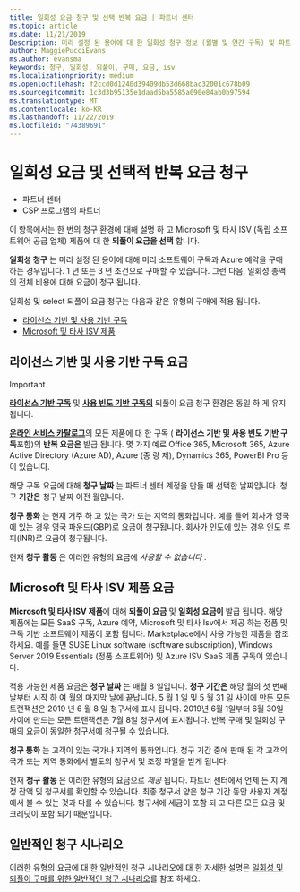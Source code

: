 ```yaml
---
title: 일회성 요금 청구 및 선택 반복 요금 | 파트너 센터
ms.topic: article
ms.date: 11/21/2019
Description: 미리 설정 된 용어에 대 한 일회성 청구 정보 (월별 및 연간 구독) 및 파트너 센터의 선택 되풀이 요금 (해당 Microsoft 및 타사 ISV 제품의 경우)에 대 한 청구
author: MaggiePucciEvans
ms.author: evansma
keywords: 청구, 일회성, 되풀이, 구매, 요금, isv
ms.localizationpriority: medium
ms.openlocfilehash: f2ccd0d1240d39409db53d668bac32001c678b09
ms.sourcegitcommit: 1c3d3b95135e1daad5ba5585a090e84ab0b97594
ms.translationtype: MT
ms.contentlocale: ko-KR
ms.lasthandoff: 11/22/2019
ms.locfileid: "74389691"
---
```

#  <a name="billing-for-one-time-and-select-recurring-charges"></a>일회성 요금 및 선택적 반복 요금 청구

- 파트너 센터
- CSP 프로그램의 파트너

이 항목에서는 한 번의 청구 환경에 대해 설명 하 고 Microsoft 및 타사 ISV (독립 소프트웨어 공급 업체) 제품에 대 한 **되풀이 요금을 선택** 합니다. 

**일회성 청구** 는 미리 설정 된 용어에 대해 미리 소프트웨어 구독과 Azure 예약을 구매 하는 경우입니다. 1 년 또는 3 년 조건으로 구매할 수 있습니다. 그런 다음, 일회성 총액의 전체 비용에 대해 요금이 청구 됩니다.

일회성 및 select 되풀이 요금 청구는 다음과 같은 유형의 구매에 적용 됩니다.

- [라이선스 기반 및 사용 기반 구독](#license-based-and-usage-based-subscription-charges)
- [Microsoft 및 타사 ISV 제품](#microsoft-and-third-party-isv-product-charges)

## <a name="license-based-and-usage-based-subscription-charges"></a>라이선스 기반 및 사용 기반 구독 요금

> [!IMPORTANT]
> [**라이선스 기반 구독**](license-based-billing.md) 및 [**사용 빈도 기반 구독의**](usage-based-billing.md) 되풀이 요금 청구 환경은 동일 하 게 유지 됩니다.

[**온라인 서비스 카탈로그**](https://partner.microsoft.com/commerce/preferredoffers/list)의 모든 제품에 대 한 구독 ( **라이선스 기반 및 사용 빈도 기반 구독**포함)의 **반복 요금은** 발급 됩니다. 몇 가지 예로 Office 365, Microsoft 365, Azure Active Directory (Azure AD), Azure (종 량 제), Dynamics 365, PowerBI Pro 등이 있습니다.

해당 구독 요금에 대해 **청구 날짜** 는 파트너 센터 계정을 만들 때 선택한 날짜입니다. 청구 **기간은** 청구 날짜 이전 월입니다.

**청구 통화** 는 현재 거주 하 고 있는 국가 또는 지역의 통화입니다. 예를 들어 회사가 영국에 있는 경우 영국 파운드(GBP)로 요금이 청구됩니다. 회사가 인도에 있는 경우 인도 루피(INR)로 요금이 청구됩니다.

현재 **청구 활동** 은 이러한 유형의 요금에 *사용할 수 없습니다* .

## <a name="microsoft-and-third-party-isv-product-charges"></a>Microsoft 및 타사 ISV 제품 요금

**Microsoft 및 타사 ISV 제품**에 대해 **되풀이 요금** 및 **일회성 요금이** 발급 됩니다. 해당 제품에는 모든 SaaS 구독, Azure 예약, Microsoft 및 타사 Isv에서 제공 하는 정품 및 구독 기반 소프트웨어 제품이 포함 됩니다. Marketplace에서 사용 가능한 제품을 참조 하세요. 예를 들면 SUSE Linux software (software subscription), Windows Server 2019 Essentials (정품 소프트웨어) 및 Azure ISV SaaS 제품 구독이 있습니다.

적용 가능한 제품 요금은 **청구 날짜** 는 매월 8 일입니다. **청구 기간은** 해당 월의 첫 번째 날부터 시작 하 여 월의 마지막 날에 끝납니다. 5 월 1 일 및 5 월 31 일 사이에 만든 모든 트랜잭션은 2019 년 6 월 8 일 청구서에 표시 됩니다. 2019년 6월 1일부터 6월 30일 사이에 만드는 모든 트랜잭션은 7월 8일 청구서에 표시됩니다. 반복 구매 및 일회성 구매의 요금이 동일한 청구서에 청구될 수 있습니다.

**청구 통화** 는 고객이 있는 국가나 지역의 통화입니다. 청구 기간 중에 판매 된 각 고객의 국가 또는 지역 통화에서 별도의 청구서 및 조정 파일을 받게 됩니다.

현재 **청구 활동** 은 이러한 유형의 요금으로 *제공* 됩니다. 파트너 센터에서 언제 든 지 계정 잔액 및 청구서를 확인할 수 있습니다. 최종 청구서 양은 청구 기간 동안 사용자 계정에서 볼 수 있는 것과 다를 수 있습니다. 청구서에 세금이 포함 되 고 다른 모든 요금 및 크레딧이 포함 되기 때문입니다.

## <a name="common-billing-scenarios"></a>일반적인 청구 시나리오

이러한 유형의 요금에 대 한 일반적인 청구 시나리오에 대 한 자세한 설명은 [일회성 및 되풀이 구매를 위한 일반적인 청구 시나리오](common-billing-scenarios-onetime-recurring.md)를 참조 하세요.
